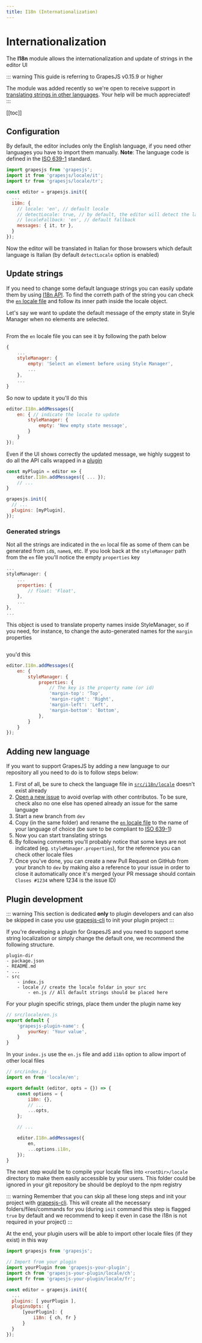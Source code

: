 ```yaml
---
title: I18n (Internationalization)
---
```


# Internationalization

The **I18n** module allows the internationalization and update of strings in the editor UI

::: warning
This guide is referring to GrapesJS v0.15.9 or higher

The module was added recently so we're open to receive support in [translating strings in other languages](#adding-new-language). Your help will be much appreciated!
:::

[[toc]]



## Configuration

By default, the editor includes only the English language, if you need other languages you have to import them manually.
**Note**: The language code is defined in the [ISO 639-1] standard.

```js
import grapesjs from 'grapesjs';
import it from 'grapesjs/locale/it';
import tr from 'grapesjs/locale/tr';

const editor = grapesjs.init({
  ...
  i18n: {
    // locale: 'en', // default locale
    // detectLocale: true, // by default, the editor will detect the language
    // localeFallback: 'en', // default fallback
    messages: { it, tr },
  }
});
```

Now the editor will be translated in Italian for those browsers which default language is Italian (by default `detectLocale` option is enabled)



## Update strings

If you need to change some default language strings you can easily update them by using [I18n API](/api/i18n.html).
To find the correth path of the string you can check the [`en` locale file] and follow its inner path inside the locale object.

Let's say we want to update the default message of the empty state in Style Manager when no elements are selected.

<img :src="$withBase('/sm-empty-state.jpg')">

From the `en` locale file you can see it by following the path below

```js
{
    ...
    styleManager: {
        empty: 'Select an element before using Style Manager',
        ...
    },
    ...
}
```

So now to update it you'll do this

```js
editor.I18n.addMessages({
    en: { // indicate the locale to update
        styleManager: {
            empty: 'New empty state message',
        }
    }
});
```

Even if the UI shows correctly the updated message, we highly suggest to do all the API calls wrapped in a [plugin](Plugins.html)

```js
const myPlugin = editor => {
    editor.I18n.addMessages({ ... });
    // ...
}

grapesjs.init({
  // ...
  plugins: [myPlugin],
});
```

### Generated strings

Not all the strings are indicated in the `en` local file as some of them can be generated from `id`s, `name`s, etc.
If you look back at the `styleManager` path from the `en` file you'll notice the empty `properties` key

```js
...
styleManager: {
    ...
    properties: {
        // float: 'Float',
    },
    ...
},
...
```

This object is used to translate property names inside StyleManager, so if you need, for instance, to change the auto-generated names for the `margin` properties

<img :src="$withBase('/margin-strings.jpg')">

you'd this

```js
editor.I18n.addMessages({
    en: {
        styleManager: {
            properties: {
                // The key is the property name (or id)
                'margin-top': 'Top',
                'margin-right': 'Right',
                'margin-left': 'Left',
                'margin-bottom': 'Bottom',
            },
        }
    }
});
```

<!--
### Updates post rendering

If you try to update strings, by using API, once the UI is rendered you'll see no changes.
...
We need to find the way to update the UI
-->



## Adding new language

If you want to support GrapesJS by adding a new language to our repository all you need to do is to follow steps below:

1. First of all, be sure to check the language file in [`src/i18n/locale`](https://github.com/GrapesJS/grapesjs/blob/master/src/i18n/locale) doesn't exist already
1. [Open a new issue](https://github.com/GrapesJS/grapesjs/issues/new?title=XX%20Language%20support) to avoid overlap with other contributos. To be sure, check also no one else has opened already an issue for the same language
1. Start a new branch from `dev`
1. Copy (in the same folder) and rename the [`en` locale file] to the name of your language of choice (be sure to be compliant to [ISO 639-1])
1. Now you can start translating strings
1. By following comments you'll probably notice that some keys are not indicated (eg. `styleManager.properties`), for the reference you can check other locale files
1. Once you've done, you can create a new Pull Request on GitHub from your branch to `dev` by making also a reference to your issue in order to close it automatically once it's merged (your PR message should contain `Closes #1234` where 1234 is the issue ID)



## Plugin development

::: warning
This section is dedicated **only** to plugin developers and can also be skipped in case you use [grapesjs-cli](https://github.com/GrapesJS/cli) to init your plugin project
:::

If you're developing a plugin for GrapesJS and you need to support some string localization or simply change the default one, we recommend the following structure.

```
plugin-dir
- package.json
- README.md
- ...
- src
    - index.js
    - locale // create the locale foldar in your src
        - en.js // All default strings should be placed here
```

For your plugin specific strings, place them under the plugin name key

```js
// src/locale/en.js
export default {
    'grapesjs-plugin-name': {
        yourKey: 'Your value',
    }
}
```

In your `index.js` use the `en.js` file and add `i18n` option to allow import of other local files

```js
// src/index.js
import en from 'locale/en';

export default (editor, opts = {}) => {
    const options = {
        i18n: {},
        // ...
        ...opts,
    };

    // ...

    editor.I18n.addMessages({
        en,
        ...options.i18n,
    });
}
```

The next step would be to compile your locale files into `<rootDir>/locale` directory to make them easily accessible by your users. This folder could be ignored in your git repository be should be deployd to the npm registry

::: warning
Remember that you can skip all these long steps and init your project with [grapesjs-cli](https://github.com/GrapesJS/cli). This will create all the necessary folders/files/commands for you (during `init` command this step is flagged `true` by default and we recommend to keep it even in case the i18n is not required in your project)
:::


At the end, your plugin users will be able to import other locale files (if they exist) in this way

```js
import grapesjs from 'grapesjs';

// Import from your plugin
import yourPlugin from 'grapesjs-your-plugin';
import ch from 'grapesjs-your-plugin/locale/ch';
import fr from 'grapesjs-your-plugin/locale/fr';

const editor = grapesjs.init({
  ...
  plugins: [ yourPlugin ],
  pluginsOpts: {
      [yourPlugin]: {
          i18n: { ch, fr }
      }
  }
});
```

[ISO 639-1]: <https://en.wikipedia.org/wiki/List_of_ISO_639-1_codes>
[`en` locale file]: <https://github.com/GrapesJS/grapesjs/blob/master/src/i18n/locale/en.js>
